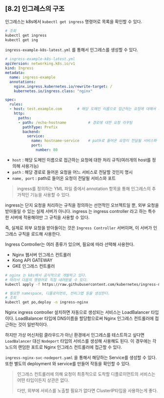 ## [8.2] 인그레스의 구조
인그레스는 k8s에서 `kubectl get ingress` 명령어로 목록을 확인할 수 있다.

``` bash
# 조회
kubectl get ingress
kubectl get ing
```

`ingress-example-k8s-latest.yml` 를 통해서 인그레스를 생성할 수 있다.
``` yml
# ingress-example-k8s-latest.yml
apiVersion: networking.k8s.io/v1
kind: Ingress
metadata:
  name: ingress-example
  annotations:
    nginx.ingress.kubernetes.io/rewrite-target: /
    kubernetes.io/ingress.class: "nginx"

spec:
  rules:
  - host: test.example.com       # 해당 도메인 이름으로 접근하는 요청에 대해서 처리 규칙을 적용
    http:
      paths:
      - path: /echo-hostname          # 경로에 대한 요청 라우팅 
        pathType: Prefix
        backend:
          service:
            name: hostname-service    # path로 들어온 요청이 전달될 서비스와 포트이다.
            port:
              number: 80

```
- `host` : 해당 도메인 이름으로 접근하는 요청에 대한 처리 규칙(여러개의 host를 정의해 사용가능)
- `path` : 해당 경로로 들어온 요청을 어느 서비스로 전달할 것인지 명시
- `name, port` : path로 들어온 요청이 전달될 서비스와 포트
> ingress를 정의하는 YML 파일 중에서 annotation 항목을 통해 인그레스의 추가적인 기능을 사용할 수 있다.

ingress는 단지 요청을 처리하는 규칙을 정의하는 선언적인 오브젝트일 뿐, 외부 요청을 받아들일 수 있는 실제 서버가 아니다. ingress 는 ingress controller 라고 하는 특수한 서버에 적용해야만 그 규칙을 사용할 수 있다. 

즉, 실제로 외부 요청을 받아들이는 것은 `Ingress Controller` 서버이며, 이 서버가 인그레스 규칙을 로드해 사용한다.

Ingress Controller는 여러 종류가 있으며, 필요에 따라 선택해 사용한다.
- Nginx 웹서버 인그레스 컨트롤러
- Kong API GATEWAY
- GKE 인그레스 컨트롤러

``` bash
# nginx 는 k8s에서 공식적으로 개발하고 있다.
# 따라서 다음의 명령어로 직접 내려받을 수 있다.
kubectl apply -f https://raw.githubusercontent.com/kubernetes/ingress-nginx/controller-v1.2.0/deploy/static/provider/aws/deploy.yaml

# 필요한 namespace, 디플로이먼트, 컨피그맵 등을 생성한다.
# 조회
kubectl get po,deploy -n ingress-nginx
```
Nginx ingress controller 설치하면 자동으로 생성되는 서비스는 LoadBalancer 타입이다.
LoadBalancer 타입에 DNS이름을 할당함으로써 Nginx 인그레스 컨트롤러에 접근하는 것이 일반적이다.

하지만 가상 머신처럼 클라우드가 아닌 환경에서 인그레스를 테스트하고 싶다면 `LoadBalancer` 대신 `Nodeport` 타입의 서비스를 생성해 사용해도 된다. 이 경우에는 각 노드의 랜덤한 포트로 Nginx 인그레스 컨트롤러에 접근할 수 있다. 

`ingress-nginx-svc-nodeport.yaml` 을 통해서 해당하는 Service를 생성할 수 있다. 또한 별도의 deployment 와 service를 만들어 작동을 확인할 수 있다.

> 인그레스 컨트롤러에 의해 요청이 최종적으로 도착할 디플로이먼트의 서비스는 어떤 타입이든지 상관은 없다.
>
> 다만, 외부에 서비스를 노출할 필요가 없다면 ClusterIP타입을 사용하는게 좋다. 